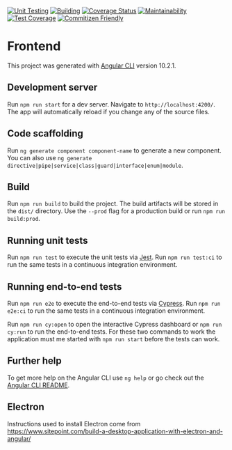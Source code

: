 [![Unit Testing](https://github.com/marcobuschini/angular-application-dev-ops-starter/actions/workflows/unittest.yml/badge.svg)](https://github.com/marcobuschini/angular-application-dev-ops-starter/actions/workflows/unittest.yml)
[![Building](https://github.com/marcobuschini/angular-application-dev-ops-starter/actions/workflows/build.yml/badge.svg)](https://github.com/marcobuschini/angular-application-dev-ops-starter/actions/workflows/build.yml)
[![Coverage Status](https://coveralls.io/repos/github/marcobuschini/angular-application-dev-ops-starter/badge.svg)](https://coveralls.io/github/marcobuschini/angular-application-dev-ops-starter)
[![Maintainability](https://api.codeclimate.com/v1/badges/b1a0a96ef911c6f030c8/maintainability)](https://codeclimate.com/github/marcobuschini/angular-application-dev-ops-starter/maintainability)
[![Test Coverage](https://api.codeclimate.com/v1/badges/b1a0a96ef911c6f030c8/test_coverage)](https://codeclimate.com/github/marcobuschini/angular-application-dev-ops-starter/test_coverage)
[![Commitizen Friendly](https://img.shields.io/badge/commitizen-friendly-brightgreen)](http://commitizen.github.io/cz-cli/)

# Frontend

This project was generated with [Angular CLI](https://github.com/angular/angular-cli) version 10.2.1.

## Development server

Run `npm run start` for a dev server. Navigate to `http://localhost:4200/`. The app will automatically reload if you change any of the source files.

## Code scaffolding

Run `ng generate component component-name` to generate a new component. You can also use `ng generate directive|pipe|service|class|guard|interface|enum|module`.

## Build

Run `npm run build` to build the project. The build artifacts will be stored in the `dist/` directory. Use the `--prod` flag for a production build or run `npm run build:prod`.

## Running unit tests

Run `npm run test` to execute the unit tests via [Jest](https://jestjs.io/). Run `npm run test:ci` to run the same tests in a continuous integration environment.

## Running end-to-end tests

Run `npm run e2e` to execute the end-to-end tests via [Cypress](https://www.cypress.io/). Run `npm run e2e:ci` to run the same tests in a continuous integration environment.

Run `npm run cy:open` to open the interactive Cypress dashboard or `npm run cy:run` to run the end-to-end tests. For these two commands to work the application must me started with `npm run start` before the tests can work.

## Further help

To get more help on the Angular CLI use `ng help` or go check out the [Angular CLI README](https://github.com/angular/angular-cli/blob/master/README.md).

## Electron

Instructions used to install Electron come from https://www.sitepoint.com/build-a-desktop-application-with-electron-and-angular/
